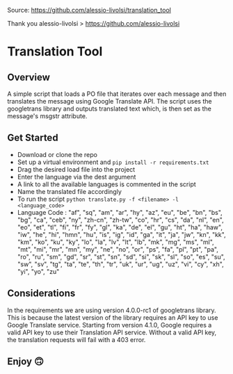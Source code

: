 Source: https://github.com/alessio-livolsi/translation_tool

Thank you alessio-livolsi > https://github.com/alessio-livolsi


# Translation Tool

## Overview
A simple script that loads a PO file that iterates over each message and then translates the message using Google Translate API. 
The script uses the googletrans library and outputs translated text which, is then set as the message's msgstr attribute.

## Get Started
- Download or clone the repo
- Set up a virtual environment and `pip install -r requirements.txt`
- Drag the desired load file into the project
- Enter the language via the dest argument 
- A link to all the available languages is commented in the script
- Name the translated file accordingly
- To run the script `python translate.py -f <filename> -l <language_code>`
- Language Code : "af", "sq", "am", "ar", "hy", "az", "eu", "be", "bn", "bs", "bg", "ca", "ceb", "ny", "zh-cn", "zh-tw", "co", "hr", "cs", "da", "nl", "en", "eo", "et", "tl", "fi", "fr", "fy", "gl", "ka", "de", "el", "gu", "ht", "ha", "haw", "iw", "he", "hi", "hmn", "hu", "is", "ig", "id", "ga", "it", "ja", "jw", "kn", "kk", "km", "ko", "ku", "ky", "lo", "la", "lv", "lt", "lb", "mk", "mg", "ms", "ml", "mt", "mi", "mr", "mn", "my", "ne", "no", "or", "ps", "fa", "pl", "pt", "pa", "ro", "ru", "sm", "gd", "sr", "st", "sn", "sd", "si", "sk", "sl", "so", "es", "su", "sw", "sv", "tg", "ta", "te", "th", "tr", "uk", "ur", "ug", "uz", "vi", "cy", "xh", "yi", "yo", "zu"

## Considerations
In the requirements we are using version 4.0.0-rc1 of googletrans library. This is because the latest version of the library requires an API key to use Google Translate service.
Starting from version 4.1.0, Google requires a valid API key to use their Translation API service. Without a valid API key, the translation requests will fail with a 403 error. 

## Enjoy 🙃
